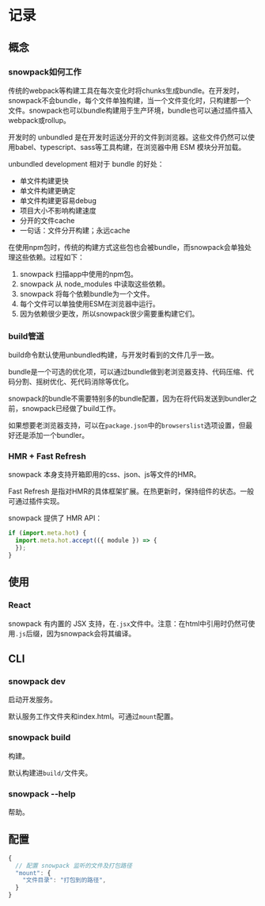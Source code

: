 # 记录

## 概念
### snowpack如何工作
传统的webpack等构建工具在每次变化时将chunks生成bundle。在开发时，snowpack不会bundle，每个文件单独构建，当一个文件变化时，只构建那一个文件。snowpack也可以bundle构建用于生产环境，bundle也可以通过插件插入webpack或rollup。

开发时的 unbundled 是在开发时运送分开的文件到浏览器。这些文件仍然可以使用babel、typescript、sass等工具构建，在浏览器中用 ESM 模块分开加载。

unbundled development 相对于 bundle 的好处：
* 单文件构建更快
* 单文件构建更确定
* 单文件构建更容易debug
* 项目大小不影响构建速度
* 分开的文件cache
* 一句话：文件分开构建；永远cache

在使用npm包时，传统的构建方式这些包也会被bundle，而snowpack会单独处理这些依赖。过程如下：
1. snowpack 扫描app中使用的npm包。
2. snowpack 从 node_modules 中读取这些依赖。
3. snowpack 将每个依赖bundle为一个文件。
4. 每个文件可以单独使用ESM在浏览器中运行。
5. 因为依赖很少更改，所以snowpack很少需要重构建它们。

### build管道
build命令默认使用unbundled构建，与开发时看到的文件几乎一致。

bundle是一个可选的优化项，可以通过bundle做到老浏览器支持、代码压缩、代码分割、摇树优化、死代码消除等优化。

snowpack的bundle不需要特别多的bundle配置，因为在将代码发送到bundler之前，snowpack已经做了build工作。

如果想要老浏览器支持，可以在`package.json`中的`browserslist`选项设置，但最好还是添加一个bundler。

### HMR + Fast Refresh
snowpack 本身支持开箱即用的css、json、js等文件的HMR。

Fast Refresh 是指对HMR的具体框架扩展。在热更新时，保持组件的状态。一般可通过插件实现。

snowpack 提供了 HMR API：
```javascript
if (import.meta.hot) {
  import.meta.hot.accept(({ module }) => {
  });
}
```

## 使用

### React
snowpack 有内置的 JSX 支持，在`.jsx`文件中。注意：在html中引用时仍然可使用`.js`后缀，因为snowpack会将其编译。

## CLI
### snowpack dev
启动开发服务。

默认服务工作文件夹和index.html。可通过`mount`配置。

### snowpack build
构建。

默认构建进`build/`文件夹。

### snowpack --help
帮助。

## 配置
```javascript
{
  // 配置 snowpack 监听的文件及打包路径
  "mount": {
    "文件目录": "打包到的路径",
  }
}
```

